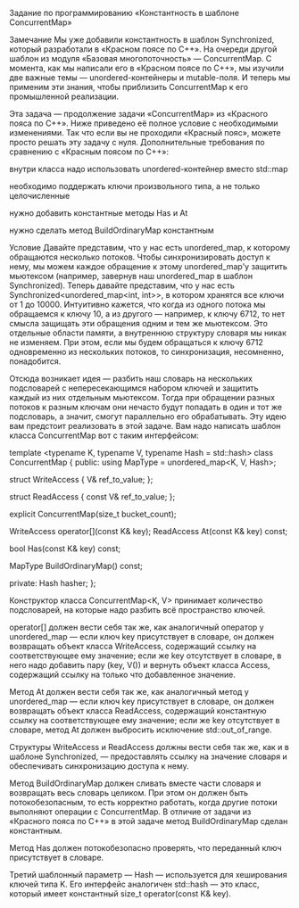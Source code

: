 Задание по программированию
«Константность в шаблоне ConcurrentMap»
 

Замечание
Мы уже добавили константность в шаблон Synchronized, который разработали в «Красном поясе по С++». На очереди другой шаблон из модуля «Базовая многопоточность» — ConcurrentMap. С момента, как мы написали его в «Красном поясе по С++», мы изучили две важные темы — unordered-контейнеры и mutable-поля. И теперь мы применим эти знания, чтобы приблизить ConcurrentMap к его промышленной реализации.

Эта задача — продолжение задачи «ConcurrentMap» из «Красного пояса по C++». Ниже приведено её полное условие с необходимыми изменениями. Так что если вы не проходили «Красный пояс», можете просто решать эту задачу с нуля. Дополнительные требования по сравнению с «Красным поясом по С++»:

внутри класса надо использовать unordered-контейнер вместо std::map

необходимо поддержать ключи произвольного типа, а не только целочисленные

нужно добавить константные методы Has и At

нужно сделать метод BuildOrdinaryMap константным

Условие
Давайте представим, что у нас есть unordered_map, к которому обращаются несколько потоков. Чтобы синхронизировать доступ к нему, мы можем каждое обращение к этому unordered_map'у защитить мьютексом (например, завернув наш unordered_map в шаблон Synchronized). Теперь давайте представим, что у нас есть Synchronized<unordered_map<int, int>>, в котором хранятся все ключи от 1 до 10000. Интуитивно кажется, что когда из одного потока мы обращаемся к ключу 10, а из другого — например, к ключу 6712, то нет смысла защищать эти обращения одним и тем же мьютексом. Это отдельные области памяти, а внутреннюю структуру словаря мы никак не изменяем. При этом, если мы будем обращаться к ключу 6712 одновременно из нескольких потоков, то синхронизация, несомненно, понадобится.

Отсюда возникает идея — разбить наш словарь на нескольких подсловарей с непересекающимся набором ключей и защитить каждый из них отдельным мьютексом. Тогда при обращении разных потоков к разным ключам они нечасто будут попадать в один и тот же подсловарь, а значит, смогут параллельно его обрабатывать. Эту идею вам предстоит реализовать в этой задаче. Вам надо написать шаблон класса ConcurrentMap вот с таким интерфейсом:

template <typename K, typename V, typename Hash = std::hash<K>>
class ConcurrentMap {
public:
  using MapType = unordered_map<K, V, Hash>;

  struct WriteAccess {
    V& ref_to_value;
  };

  struct ReadAccess {
    const V& ref_to_value;
  };

  explicit ConcurrentMap(size_t bucket_count);

  WriteAccess operator[](const K& key);
  ReadAccess At(const K& key) const;

  bool Has(const K& key) const;

  MapType BuildOrdinaryMap() const;

private:
  Hash hasher;
};
 

Конструктор класса ConcurrentMap<K, V> принимает количество подсловарей, на которые надо разбить всё пространство ключей.

operator[] должен вести себя так же, как аналогичный оператор у unordered_map — если ключ key присутствует в словаре, он должен возвращать объект класса WriteAccess, содержащий ссылку на соответствующее ему значение; если же key отсутствует в словаре, в него надо добавить пару (key, V()) и вернуть объект класса Access, содержащий ссылку на только что добавленное значение.

Метод At должен вести себя так же, как аналогичный метод у unordered_map — если ключ key присутствует в словаре, он должен возвращать объект класса ReadAccess, содержащий константную ссылку на соответствующее ему значение; если же key отсутствует в словаре, метод At должен выбросить исключение std::out_of_range.

Структуры WriteAccess и ReadAccess должны вести себя так же, как и в шаблоне Synchronized, — предоставлять ссылку на значение словаря и обеспечивать синхронизацию доступа к нему.

Метод BuildOrdinaryMap должен сливать вместе части словаря и возвращать весь словарь целиком. При этом он должен быть потокобезопасным, то есть корректно работать, когда другие потоки выполняют операции с ConcurrentMap. В отличие от задачи из «Красного пояса по С++» в этой задаче метод BuildOrdinaryMap сделан константным.

Метод Has должен потокобезопасно проверять, что переданный ключ присутствует в словаре.

Третий шаблонный параметр — Hash — используется для хеширования ключей типа K. Его интерфейс аналогичен std::hash — это класс, который имеет константный size_t operator(const K& key).
